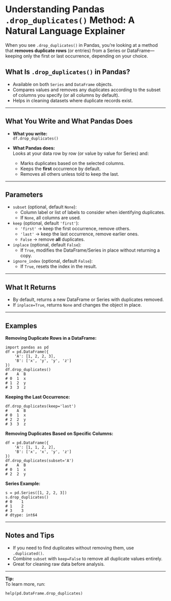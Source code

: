 # Understanding Pandas `.drop_duplicates()` Method: A Natural Language Explainer

When you see `.drop_duplicates()` in Pandas, you’re looking at a method that **removes duplicate rows** (or entries) from a Series or DataFrame—keeping only the first or last occurrence, depending on your choice.

## What Is `.drop_duplicates()` in Pandas?

- Available on both `Series` and `DataFrame` objects.
- Compares values and removes any duplicates according to the subset of columns you specify (or all columns by default).
- Helps in cleaning datasets where duplicate records exist.

---

## What You Write and What Pandas Does

- **What you write:**  
    `df.drop_duplicates()`

- **What Pandas does:**  
    Looks at your data row by row (or value by value for Series) and:
    - Marks duplicates based on the selected columns.
    - Keeps the **first** occurrence by default.
    - Removes all others unless told to keep the last.

---

## Parameters

- `subset` (optional, default `None`):  
    - Column label or list of labels to consider when identifying duplicates.
    - If `None`, all columns are used.
- `keep` (optional, default `'first'`):  
    - `'first'` → keep the first occurrence, remove others.
    - `'last'` → keep the last occurrence, remove earlier ones.
    - `False` → remove **all** duplicates.
- `inplace` (optional, default `False`):  
    - If `True`, modifies the DataFrame/Series in place without returning a copy.
- `ignore_index` (optional, default `False`):  
    - If `True`, resets the index in the result.

---

## What It Returns

- By default, returns a new DataFrame or Series with duplicates removed.
- If `inplace=True`, returns `None` and changes the object in place.

---

## Examples

**Removing Duplicate Rows in a DataFrame:**
    
    import pandas as pd
    df = pd.DataFrame({
        'A': [1, 2, 2, 3],
        'B': ['x', 'y', 'y', 'z']
    })
    df.drop_duplicates()
    #    A  B
    # 0  1  x
    # 1  2  y
    # 3  3  z

**Keeping the Last Occurrence:**
    
    df.drop_duplicates(keep='last')
    #    A  B
    # 0  1  x
    # 2  2  y
    # 3  3  z

**Removing Duplicates Based on Specific Columns:**
    
    df = pd.DataFrame({
        'A': [1, 1, 2, 2],
        'B': ['x', 'x', 'y', 'z']
    })
    df.drop_duplicates(subset='A')
    #    A  B
    # 0  1  x
    # 2  2  y

**Series Example:**
    
    s = pd.Series([1, 2, 2, 3])
    s.drop_duplicates()
    # 0    1
    # 1    2
    # 3    3
    # dtype: int64

---

## Notes and Tips

- If you need to find duplicates without removing them, use `.duplicated()`.
- Combine `subset` with `keep=False` to remove all duplicate values entirely.
- Great for cleaning raw data before analysis.

---

**Tip:**  
To learn more, run:
    
    help(pd.DataFrame.drop_duplicates)
